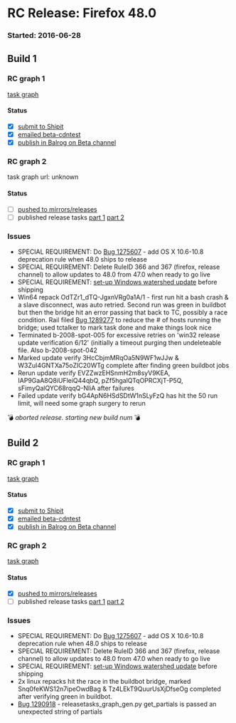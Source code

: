 # RC Release: Firefox 48.0

### Started: 2016-06-28

## Build 1

### RC graph 1
[task graph](https://tools.taskcluster.net/task-group-inspector/#i1W1g-DLRqCc01wVK8QBQA)

#### Status
- [x] [submit to Shipit](https://wiki.mozilla.org/Release:Release_Automation_on_Mercurial:Starting_a_Release#Submit_to_Ship_It)
- [x] [emailed beta-cdntest](../how-tos/relpro.md#1-email-drivers-re-release-live-on-test-channel)
- [x] [publish in Balrog on Beta channel](../how-tos/relpro.md#3-publish-release)

### RC graph 2
task graph url: unknown

#### Status
- [ ] [pushed to mirrors/releases](../how-tos/relpro.md#2-push-to-releases-dir-mirrors)
- [ ] published release tasks [part 1](../how-tos/relpro.md#3-publish-release) [part 2](../how-tos/relpro.md#4-post-release-step)

### Issues
- SPECIAL REQUIREMENT: Do [Bug 1275607](https://bugzil.la/1275607) - add OS X 10.6-10.8 deprecation rule when 48.0 ships to release
- SPECIAL REQUIREMENT: Delete RuleID 366 and 367 (firefox, release channel) to allow updates to 48.0 from 47.0 when ready to go live
- SPECIAL REQUIREMENT: [set-up Windows watershed update](https://bugzilla.mozilla.org/show_bug.cgi?id=1284903) before shipping
- Win64 repack OdTZr1_dTQ-JgxnVRg0a1A/1 - first run hit a bash crash & a slave disconnect, was auto retried. Second run was green in buildbot but then the bridge hit an error passing that back to TC, possibly a race condition. Rail filed [Bug 1289277](https://bugzil.la/1289277) to reduce the # of hosts running the bridge; used tctalker to mark task done and make things look nice
- Terminated b-2008-spot-005 for excessive retries on 'win32 release update verification 6/12' (initially a timeout purging then undeleteable file. Also b-2008-spot-042
- Marked update verify 3HcCbjmMRqOa5N9WF1wJJw & W3ZuI4GNTXa75oZIC20WTg complete after finding green buildbot jobs
- Rerun update verify EVZZwzEHSnmH2m8syV9KEA, IAP9GaA8Q8iUFleiQ44qbQ, pZf5hgalQTqOPRCXjT-P5Q, sFimyQalQYC68rqqQ-NIiA after failures
- Failed update verify bG4ApN6HSdSDtW1nSLyFzQ has hit the 50 run limit, will need some graph surgery to rerun

:bomb: _aborted release. starting new build num_ :bomb:

## Build 2

### RC graph 1
[task graph](https://tools.taskcluster.net/task-group-inspector/#79IPcIthQSyc9Jlj_OP1Kg)

#### Status
- [x] [submit to Shipit](https://wiki.mozilla.org/Release:Release_Automation_on_Mercurial:Starting_a_Release#Submit_to_Ship_It)
- [x] [emailed beta-cdntest](../how-tos/relpro.md#1-email-drivers-re-release-live-on-test-channel)
- [x] [publish in Balrog on Beta channel](../how-tos/relpro.md#3-publish-release)

### RC graph 2
[task graph](https://tools.taskcluster.net/task-group-inspector/#lHf6q5g1QJeEUwaK8OrCUQ)

#### Status
- [x] [pushed to mirrors/releases](../how-tos/relpro.md#2-push-to-releases-dir-mirrors)
- [ ] published release tasks [part 1](../how-tos/relpro.md#3-publish-release) [part 2](../how-tos/relpro.md#4-post-release-step)

### Issues
- SPECIAL REQUIREMENT: Do [Bug 1275607](https://bugzil.la/1275607) - add OS X 10.6-10.8 deprecation rule when 48.0 ships to release
- SPECIAL REQUIREMENT: Delete RuleID 366 and 367 (firefox, release channel) to allow updates to 48.0 from 47.0 when ready to go live
- SPECIAL REQUIREMENT: [set-up Windows watershed update](https://bugzilla.mozilla.org/show_bug.cgi?id=1284903) before shipping
- 2x linux repacks hit the race in the buildbot bridge, marked Snq0feKWS12n7ipeOwdBag & Tz4LEkT9QuurUsXjDfseOg completed after verifying green in buildbot.
- [Bug 1290918](https://bugzil.la/1290918) - releasetasks_graph_gen.py get_partials is passed an unexpected string of partials


